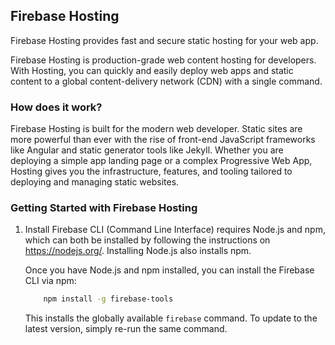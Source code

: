## Firebase Hosting

Firebase Hosting provides fast and secure static hosting for your web app.


Firebase Hosting is production-grade web content hosting for developers. With Hosting, you can quickly and easily deploy web apps and static content to a global content-delivery network (CDN) with a single command.

### How does it work?
Firebase Hosting is built for the modern web developer. Static sites are more powerful than ever with the rise of front-end JavaScript frameworks like Angular and static generator tools like Jekyll. Whether you are deploying a simple app landing page or a complex Progressive Web App, Hosting gives you the infrastructure, features, and tooling tailored to deploying and managing static websites.

### Getting Started with Firebase Hosting

1. Install Firebase CLI (Command Line Interface) requires Node.js and npm, which can both be installed by following the instructions on https://nodejs.org/. Installing Node.js also installs npm.

    Once you have Node.js and npm installed, you can install the Firebase CLI via npm:

    ```bash
        npm install -g firebase-tools
    ```
    This installs the globally available `firebase` command. To update to the latest version, simply re-run the same command.
